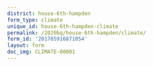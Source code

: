 ```yaml
---
district: house-6th-hampden
form_type: climate
unique_id: house-6th-hampden-climate
permalink: /2020bq/house-6th-hampden/climate/
form_id: '201705916871054'
layout: form
doc_img: CLIMATE-00001
---
```


